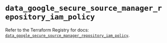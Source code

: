 # `data_google_secure_source_manager_repository_iam_policy`

Refer to the Terraform Registry for docs: [`data_google_secure_source_manager_repository_iam_policy`](https://registry.terraform.io/providers/hashicorp/google/6.49.0/docs/data-sources/secure_source_manager_repository_iam_policy).
